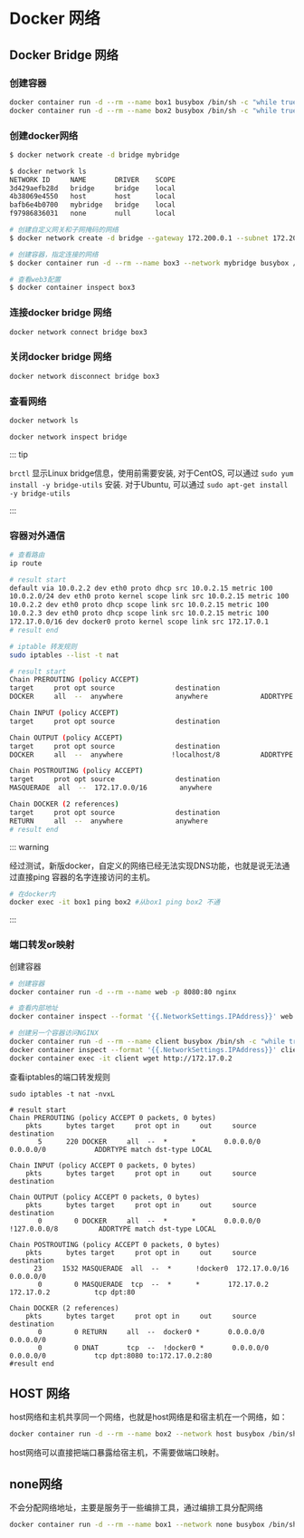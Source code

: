 # Docker 网络

## Docker Bridge 网络

### 创建容器

```sh
docker container run -d --rm --name box1 busybox /bin/sh -c "while true; do sleep 3600; done"
docker container run -d --rm --name box2 busybox /bin/sh -c "while true; do sleep 3600; done"
```

### 创建docker网络

```sh
$ docker network create -d bridge mybridge

$ docker network ls                       
NETWORK ID     NAME       DRIVER    SCOPE
3d429aefb28d   bridge     bridge    local
4b38069e4550   host       host      local
bafb6e4b0700   mybridge   bridge    local
f97986836031   none       null      local

# 创建自定义网关和子网掩码的网络
$ docker network create -d bridge --gateway 172.200.0.1 --subnet 172.200.0.0/16 youbridge

# 创建容器，指定连接的网络
$ docker container run -d --rm --name box3 --network mybridge busybox /bin/sh -c "while true; do sleep 3600; done"

# 查看web3配置
$ docker container inspect box3
```

### 连接docker bridge 网络

```sh
docker network connect bridge box3
```

### 关闭docker bridge 网络

```sh
docker network disconnect bridge box3
```

### 查看网络

```sh
docker network ls

docker network inspect bridge
```

::: tip

`brctl` 显示Linux bridge信息，使用前需要安装, 对于CentOS, 可以通过 `sudo yum install -y bridge-utils` 安装. 对于Ubuntu, 可以通过 `sudo apt-get install -y bridge-utils`

:::

### 容器对外通信

```sh
# 查看路由
ip route

# result start
default via 10.0.2.2 dev eth0 proto dhcp src 10.0.2.15 metric 100 
10.0.2.0/24 dev eth0 proto kernel scope link src 10.0.2.15 metric 100 
10.0.2.2 dev eth0 proto dhcp scope link src 10.0.2.15 metric 100 
10.0.2.3 dev eth0 proto dhcp scope link src 10.0.2.15 metric 100 
172.17.0.0/16 dev docker0 proto kernel scope link src 172.17.0.1 
# result end

# iptable 转发规则
sudo iptables --list -t nat

# result start
Chain PREROUTING (policy ACCEPT)
target     prot opt source               destination         
DOCKER     all  --  anywhere             anywhere             ADDRTYPE match dst-type LOCAL

Chain INPUT (policy ACCEPT)
target     prot opt source               destination         

Chain OUTPUT (policy ACCEPT)
target     prot opt source               destination         
DOCKER     all  --  anywhere            !localhost/8          ADDRTYPE match dst-type LOCAL

Chain POSTROUTING (policy ACCEPT)
target     prot opt source               destination         
MASQUERADE  all  --  172.17.0.0/16        anywhere            

Chain DOCKER (2 references)
target     prot opt source               destination         
RETURN     all  --  anywhere             anywhere 
# result end
```

::: warning

经过测试，新版docker，自定义的网络已经无法实现DNS功能，也就是说无法通过直接ping 容器的名字连接访问的主机。

```sh
# 在docker内
docker exec -it box1 ping box2 #从box1 ping box2 不通
```



:::

### 端口转发or映射

创建容器

```sh
# 创建容器
docker container run -d --rm --name web -p 8080:80 nginx 

# 查看内部地址
docker container inspect --format '{{.NetworkSettings.IPAddress}}' web

# 创建另一个容器访问NGINX
docker container run -d --rm --name client busybox /bin/sh -c "while true; do sleep 3600; done"
docker container inspect --format '{{.NetworkSettings.IPAddress}}' client
docker container exec -it client wget http://172.17.0.2
```

查看iptables的端口转发规则

```sh{23}
sudo iptables -t nat -nvxL

# result start
Chain PREROUTING (policy ACCEPT 0 packets, 0 bytes)
    pkts      bytes target     prot opt in     out     source               destination         
       5      220 DOCKER     all  --  *      *       0.0.0.0/0            0.0.0.0/0            ADDRTYPE match dst-type LOCAL

Chain INPUT (policy ACCEPT 0 packets, 0 bytes)
    pkts      bytes target     prot opt in     out     source               destination         

Chain OUTPUT (policy ACCEPT 0 packets, 0 bytes)
    pkts      bytes target     prot opt in     out     source               destination         
       0        0 DOCKER     all  --  *      *       0.0.0.0/0           !127.0.0.0/8          ADDRTYPE match dst-type LOCAL

Chain POSTROUTING (policy ACCEPT 0 packets, 0 bytes)
    pkts      bytes target     prot opt in     out     source               destination         
      23     1532 MASQUERADE  all  --  *      !docker0  172.17.0.0/16        0.0.0.0/0           
       0        0 MASQUERADE  tcp  --  *      *       172.17.0.2           172.17.0.2           tcp dpt:80

Chain DOCKER (2 references)
    pkts      bytes target     prot opt in     out     source               destination         
       0        0 RETURN     all  --  docker0 *       0.0.0.0/0            0.0.0.0/0           
       0        0 DNAT       tcp  --  !docker0 *       0.0.0.0/0            0.0.0.0/0            tcp dpt:8080 to:172.17.0.2:80
#result end
```

## HOST 网络

host网络和主机共享同一个网络，也就是host网络是和宿主机在一个网络，如：

```sh
docker container run -d --rm --name box2 --network host busybox /bin/sh -c "while true; do sleep 3600; done"
```

host网络可以直接把端口暴露给宿主机，不需要做端口映射。





## none网络

不会分配网络地址，主要是服务于一些编排工具，通过编排工具分配网络

```sh
docker container run -d --rm --name box1 --network none busybox /bin/sh -c "while true; do sleep 3600; done"
```

































































































































